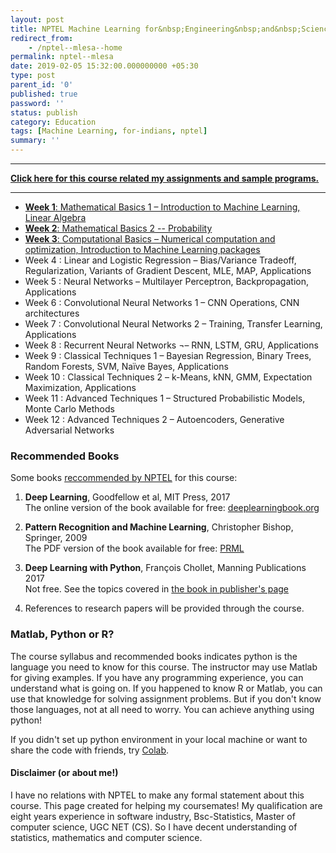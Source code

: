 ```yaml
---
layout: post
title: NPTEL Machine Learning for&nbsp;Engineering&nbsp;and&nbsp;Science&nbsp;Applications
redirect_from:
    - /nptel--mlesa--home
permalink: nptel--mlesa
date: 2019-02-05 15:32:00.000000000 +05:30
type: post
parent_id: '0'
published: true
password: ''
status: publish
category: Education
tags: [Machine Learning, for-indians, nptel]
summary: ''
---
```


---
[**Click here for this course related my assignments and sample programs.**](https://github.com/habeebperwad/mlesa)

---


* [**Week 1**:  Mathematical Basics 1 – Introduction to Machine Learning, Linear Algebra](/nptel--mlesa--w01)
* [**Week 2**:  Mathematical Basics 2 -- Probability](/nptel--mlesa--w02)
* [**Week 3**:  Computational Basics – Numerical computation and optimization, Introduction to Machine Learning packages](/nptel--mlesa--w03)
* Week 4  :  Linear and Logistic Regression – Bias/Variance Tradeoff, Regularization, Variants of Gradient Descent, MLE, MAP, Applications
* Week 5  :  Neural Networks – Multilayer Perceptron, Backpropagation, Applications
* Week 6  :  Convolutional Neural Networks 1 – CNN Operations, CNN architectures
* Week 7  :  Convolutional Neural Networks 2 – Training, Transfer Learning, Applications
* Week 8  :  Recurrent Neural Networks ¬– RNN, LSTM, GRU, Applications
* Week 9  :  Classical Techniques 1 – Bayesian Regression, Binary Trees, Random Forests, SVM, Naïve Bayes, Applications
* Week 10  :  Classical Techniques 2 – k-Means, kNN, GMM, Expectation Maximization, Applications
* Week 11  :  Advanced Techniques 1 – Structured Probabilistic Models, Monte Carlo Methods
* Week 12  :  Advanced Techniques 2 – Autoencoders, Generative Adversarial Networks


### Recommended Books
Some books [reccommended by NPTEL](https://youtu.be/w1v-uQthcXs?t=701) for this course:
1. **Deep Learning**, Goodfellow et al, MIT Press, 2017 <br/>
   The online version of the book available for free: [deeplearningbook.org](https://www.deeplearningbook.org/)

2. **Pattern Recognition and Machine Learning**, Christopher Bishop, Springer, 2009 <br/>
   The PDF version of the book available for free: [PRML](http://users.isr.ist.utl.pt/~wurmd/Livros/school/Bishop%20-%20Pattern%20Recognition%20And%20Machine%20Learning%20-%20Springer%20%202006.pdf)

3. **Deep Learning with Python**, François Chollet, Manning Publications 2017 <br/>
   Not free. See the topics covered in [the book in publisher's page](https://www.manning.com/books/deep-learning-with-python) 

4. References to research papers will be provided through the course.


### Matlab, Python or R?
The course syllabus and recommended books indicates python is the language you need to know for this course.
The instructor may use Matlab for giving examples. If you have any programming experience, you can understand what is going on.
If you happened to know R or Matlab, you can use that knowledge for solving assignment problems.
But if you don't know those languages, not at all need to worry. You can achieve anything using python!

If you didn't set up python environment in your local machine or want to share the code with friends, try [Colab](https://colab.research.google.com/).

#### Disclaimer (or about me!)
I have no relations with NPTEL to make any formal statement about this course. 
This page created for helping my coursemates! My qualification are eight years experience in software industry, Bsc-Statistics, Master of computer science, UGC NET (CS). So I have decent understanding of statistics, mathematics and computer science.
